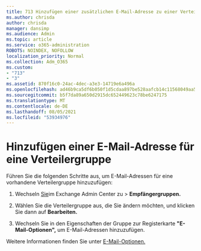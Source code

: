 ```yaml
---
title: 713 Hinzufügen einer zusätzlichen E-Mail-Adresse zu einer Verteilerliste
ms.author: chrisda
author: chrisda
manager: dansimp
ms.audience: Admin
ms.topic: article
ms.service: o365-administration
ROBOTS: NOINDEX, NOFOLLOW
localization_priority: Normal
ms.collection: Adm_O365
ms.custom:
- "713"
- "3"
ms.assetid: 870f16c0-24ac-4dec-a3e3-14719e6a496a
ms.openlocfilehash: ad46b9ca5df6b050f1d5cdaa897be528aafcb14c11568049aa512c4f65645392
ms.sourcegitcommit: b5f7da89a650d2915dc652449623c78be6247175
ms.translationtype: MT
ms.contentlocale: de-DE
ms.lasthandoff: 08/05/2021
ms.locfileid: "53934976"
---
```

# <a name="add-an-email-address-for-a-distribution-group"></a>Hinzufügen einer E-Mail-Adresse für eine Verteilergruppe

Führen Sie die folgenden Schritte aus, um E-Mail-Adressen für eine vorhandene Verteilergruppe hinzuzufügen:

1. Wechseln [Sie](https://outlook.office365.com/ecp/)im Exchange Admin Center zu  \> **Empfängergruppen.**

2. Wählen Sie die Verteilergruppe aus, die Sie ändern möchten, und klicken Sie dann auf **Bearbeiten.**

3. Wechseln Sie in den Eigenschaften der Gruppe zur Registerkarte **"E-Mail-Optionen",** um E-Mail-Adressen hinzuzufügen. 

Weitere Informationen finden Sie unter [E-Mail-Optionen.](https://technet.microsoft.com/library/bb124513.aspx#emailoptions)
